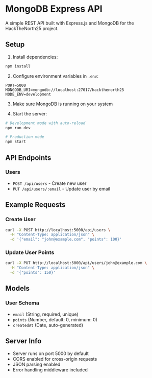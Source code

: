 # MongoDB Express API

A simple REST API built with Express.js and MongoDB for the HackTheNorth25 project.

## Setup

1. Install dependencies:
```bash
npm install
```

2. Configure environment variables in `.env`:
```
PORT=5000
MONGODB_URI=mongodb://localhost:27017/hackthenorth25
NODE_ENV=development
```

3. Make sure MongoDB is running on your system

4. Start the server:
```bash
# Development mode with auto-reload
npm run dev

# Production mode
npm start
```

## API Endpoints

### Users
- `POST /api/users` - Create new user
- `PUT /api/users/:email` - Update user by email

## Example Requests

### Create User
```bash
curl -X POST http://localhost:5000/api/users \
  -H "Content-Type: application/json" \
  -d '{"email": "john@example.com", "points": 100}'
```

### Update User Points
```bash
curl -X PUT http://localhost:5000/api/users/john@example.com \
  -H "Content-Type: application/json" \
  -d '{"points": 150}'
```

## Models

### User Schema
- `email` (String, required, unique)
- `points` (Number, default: 0, minimum: 0)
- `createdAt` (Date, auto-generated)

## Server Info
- Server runs on port 5000 by default
- CORS enabled for cross-origin requests
- JSON parsing enabled
- Error handling middleware included

